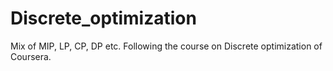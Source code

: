 # Discrete_optimization
Mix of MIP, LP, CP, DP etc.
Following the course on Discrete optimization of Coursera.
